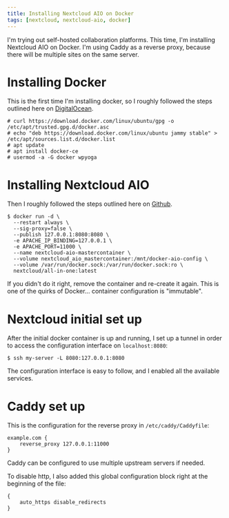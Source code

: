 ```yaml
---
title: Installing Nextcloud AIO on Docker
tags: [nextcloud, nextcloud-aio, docker]
---
```


I'm trying out self-hosted collaboration platforms. This time, I'm installing Nextcloud AIO on Docker. I'm using Caddy as a reverse proxy, because there will be multiple sites on the same server.

<!-- truncate -->

# Installing Docker

This is the first time I'm installing docker, so I roughly followed the steps outlined here on [DigitalOcean](https://www.digitalocean.com/community/tutorials/how-to-install-and-use-docker-on-ubuntu-22-04).

```console
# curl https://download.docker.com/linux/ubuntu/gpg -o /etc/apt/trusted.gpg.d/docker.asc
# echo "deb https://download.docker.com/linux/ubuntu jammy stable" > /etc/apt/sources.list.d/docker.list
# apt update
# apt install docker-ce
# usermod -a -G docker wpyoga
```

# Installing Nextcloud AIO

Then I roughly followed the steps outlined here on [Github](https://github.com/nextcloud/all-in-one/blob/main/reverse-proxy.md).

```console
$ docker run -d \
  --restart always \
  --sig-proxy=false \
  --publish 127.0.0.1:8080:8080 \
  -e APACHE_IP_BINDING=127.0.0.1 \
  -e APACHE_PORT=11000 \
  --name nextcloud-aio-mastercontainer \
  --volume nextcloud_aio_mastercontainer:/mnt/docker-aio-config \
  --volume /var/run/docker.sock:/var/run/docker.sock:ro \
  nextcloud/all-in-one:latest
```

If you didn't do it right, remove the container and re-create it again. This is one of the quirks of Docker... container configuration is "immutable".

# Nextcloud initial set up

After the initial docker container is up and running, I set up a tunnel in order to access the configuration interface on `localhost:8080`:

```console
$ ssh my-server -L 8080:127.0.0.1:8080
```

The configuration interface is easy to follow, and I enabled all the available services.

# Caddy set up

This is the configuration for the reverse proxy in `/etc/caddy/Caddyfile`:

```
example.com {
	reverse_proxy 127.0.0.1:11000
}
```

Caddy can be configured to use multiple upstream servers if needed.

To disable http, I also added this global configuration block right at the beginning of the file:

```
{
	auto_https disable_redirects
}
```
